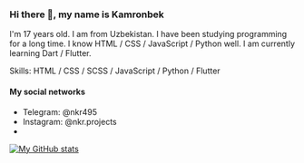 ### Hi there 👋, my name is Kamronbek
I'm 17 years old. I am from Uzbekistan. I have been studying programming for a long time. I know HTML / CSS / JavaScript / Python well. I am currently learning Dart / Flutter.

Skills: HTML / CSS / SCSS / JavaScript / Python / Flutter

#### My social networks
- Telegram: @nkr495
- Instagram: @nkr.projects
- 

[![My GitHub stats](https://github-readme-stats.vercel.app/api?username=nkr413&theme=onedark)](https://github.com/anuraghazra/github-readme-stats)


